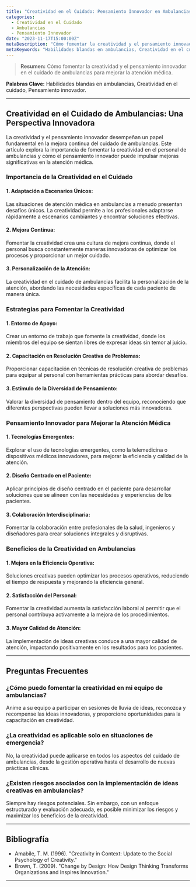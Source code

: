 ```yaml
---
title: "Creatividad en el Cuidado: Pensamiento Innovador en Ambulancias"
categories:
  - Creatividad en el Cuidado
  - Ambulancias
  - Pensamiento Innovador
date: "2023-11-17T15:00:00Z"
metaDescription: "Cómo fomentar la creatividad y el pensamiento innovador en el cuidado de ambulancias para mejorar la atención médica."
metaKeywords: "Habilidades blandas en ambulancias, Creatividad en el cuidado, Pensamiento innovador"
---
```


> **Resumen:** Cómo fomentar la creatividad y el pensamiento innovador en el cuidado de ambulancias para mejorar la atención médica.

**Palabras Clave:** Habilidades blandas en ambulancias, Creatividad en el cuidado, Pensamiento innovador.

---

## Creatividad en el Cuidado de Ambulancias: Una Perspectiva Innovadora

La creatividad y el pensamiento innovador desempeñan un papel fundamental en la mejora continua del cuidado de ambulancias. Este artículo explora la importancia de fomentar la creatividad en el personal de ambulancias y cómo el pensamiento innovador puede impulsar mejoras significativas en la atención médica.

### Importancia de la Creatividad en el Cuidado

#### 1. **Adaptación a Escenarios Únicos:**
Las situaciones de atención médica en ambulancias a menudo presentan desafíos únicos. La creatividad permite a los profesionales adaptarse rápidamente a escenarios cambiantes y encontrar soluciones efectivas.

#### 2. **Mejora Continua:**
Fomentar la creatividad crea una cultura de mejora continua, donde el personal busca constantemente maneras innovadoras de optimizar los procesos y proporcionar un mejor cuidado.

#### 3. **Personalización de la Atención:**
La creatividad en el cuidado de ambulancias facilita la personalización de la atención, abordando las necesidades específicas de cada paciente de manera única.

### Estrategias para Fomentar la Creatividad

#### 1. **Entorno de Apoyo:**
Crear un entorno de trabajo que fomente la creatividad, donde los miembros del equipo se sientan libres de expresar ideas sin temor al juicio.

#### 2. **Capacitación en Resolución Creativa de Problemas:**
Proporcionar capacitación en técnicas de resolución creativa de problemas para equipar al personal con herramientas prácticas para abordar desafíos.

#### 3. **Estímulo de la Diversidad de Pensamiento:**
Valorar la diversidad de pensamiento dentro del equipo, reconociendo que diferentes perspectivas pueden llevar a soluciones más innovadoras.

### Pensamiento Innovador para Mejorar la Atención Médica

#### 1. **Tecnologías Emergentes:**
Explorar el uso de tecnologías emergentes, como la telemedicina o dispositivos médicos innovadores, para mejorar la eficiencia y calidad de la atención.

#### 2. **Diseño Centrado en el Paciente:**
Aplicar principios de diseño centrado en el paciente para desarrollar soluciones que se alineen con las necesidades y experiencias de los pacientes.

#### 3. **Colaboración Interdisciplinaria:**
Fomentar la colaboración entre profesionales de la salud, ingenieros y diseñadores para crear soluciones integrales y disruptivas.

### Beneficios de la Creatividad en Ambulancias

#### 1. **Mejora en la Eficiencia Operativa:**
Soluciones creativas pueden optimizar los procesos operativos, reduciendo el tiempo de respuesta y mejorando la eficiencia general.

#### 2. **Satisfacción del Personal:**
Fomentar la creatividad aumenta la satisfacción laboral al permitir que el personal contribuya activamente a la mejora de los procedimientos.

#### 3. **Mayor Calidad de Atención:**
La implementación de ideas creativas conduce a una mayor calidad de atención, impactando positivamente en los resultados para los pacientes.

---

## Preguntas Frecuentes

### ¿Cómo puedo fomentar la creatividad en mi equipo de ambulancias?
Anime a su equipo a participar en sesiones de lluvia de ideas, reconozca y recompense las ideas innovadoras, y proporcione oportunidades para la capacitación en creatividad.

### ¿La creatividad es aplicable solo en situaciones de emergencia?
No, la creatividad puede aplicarse en todos los aspectos del cuidado de ambulancias, desde la gestión operativa hasta el desarrollo de nuevas prácticas clínicas.

### ¿Existen riesgos asociados con la implementación de ideas creativas en ambulancias?
Siempre hay riesgos potenciales. Sin embargo, con un enfoque estructurado y evaluación adecuada, es posible minimizar los riesgos y maximizar los beneficios de la creatividad.

---

## Bibliografía

- Amabile, T. M. (1996). "Creativity in Context: Update to the Social Psychology of Creativity."
- Brown, T. (2009). "Change by Design: How Design Thinking Transforms Organizations and Inspires Innovation."

---
